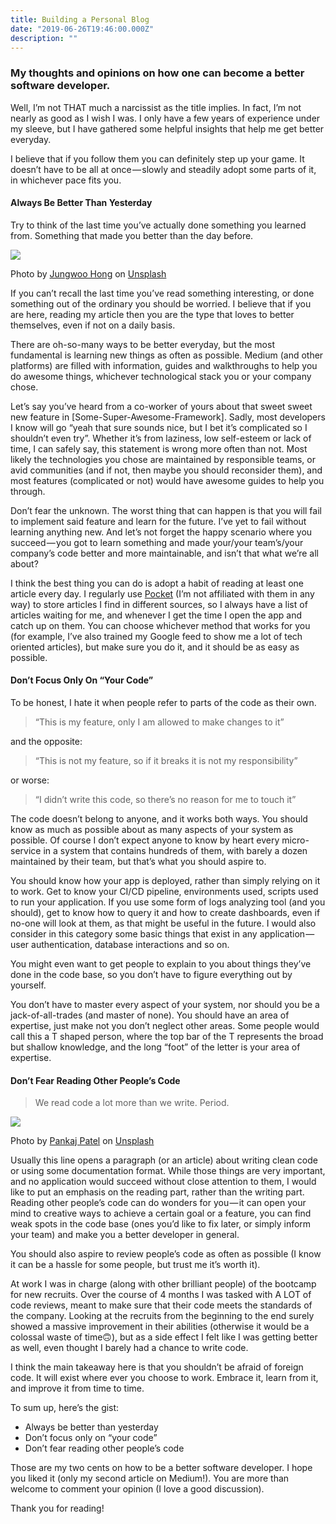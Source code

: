 ```yaml
---
title: Building a Personal Blog
date: "2019-06-26T19:46:00.000Z"
description: ""
---
```


### My thoughts and opinions on how one can become a better software developer.

Well, I’m not THAT much a narcissist as the title implies. In fact, I’m not nearly as good as I wish I was. I only have a few years of experience under my sleeve, but I have gathered some helpful insights that help me get better everyday.

I believe that if you follow them you can definitely step up your game. It doesn’t have to be all at once — slowly and steadily adopt some parts of it, in whichever pace fits you.

#### Always Be Better Than Yesterday

Try to think of the last time you’ve actually done something you learned from. Something that made you better than the day before.

![](https://cdn-images-1.medium.com/max/1024/0*2iYm5KRXw23XUUOJ)<figcaption>Photo by <a href="https://unsplash.com/@oowgnuj?utm_source=medium&amp;utm_medium=referral">Jungwoo Hong</a> on <a href="https://unsplash.com?utm_source=medium&amp;utm_medium=referral">Unsplash</a></figcaption>

If you can’t recall the last time you’ve read something interesting, or done something out of the ordinary you should be worried. I believe that if you are here, reading my article then you are the type that loves to better themselves, even if not on a daily basis.

There are oh-so-many ways to be better everyday, but the most fundamental is learning new things as often as possible. Medium (and other platforms) are filled with information, guides and walkthroughs to help you do awesome things, whichever technological stack you or your company chose.

Let’s say you’ve heard from a co-worker of yours about that sweet sweet new feature in [Some-Super-Awesome-Framework]. Sadly, most developers I know will go “yeah that sure sounds nice, but I bet it’s complicated so I shouldn’t even try”. Whether it’s from laziness, low self-esteem or lack of time, I can safely say, this statement is wrong more often than not. Most likely the technologies you chose are maintained by responsible teams, or avid communities (and if not, then maybe you should reconsider them), and most features (complicated or not) would have awesome guides to help you through.

Don’t fear the unknown. The worst thing that can happen is that you will fail to implement said feature and learn for the future. I’ve yet to fail without learning anything new. And let’s not forget the happy scenario where you succeed — you got to learn something and made your/your team’s/your company’s code better and more maintainable, and isn’t that what we’re all about?

I think the best thing you can do is adopt a habit of reading at least one article every day. I regularly use [Pocket](https://getpocket.com) (I’m not affiliated with them in any way) to store articles I find in different sources, so I always have a list of articles waiting for me, and whenever I get the time I open the app and catch up on them. You can choose whichever method that works for you (for example, I’ve also trained my Google feed to show me a lot of tech oriented articles), but make sure you do it, and it should be as easy as possible.

#### Don’t Focus Only On “Your Code”

To be honest, I hate it when people refer to parts of the code as their own.

> “This is my feature, only I am allowed to make changes to it”

and the opposite:

> “This is not my feature, so if it breaks it is not my responsibility”

or worse:

> “I didn’t write this code, so there’s no reason for me to touch it”

The code doesn’t belong to anyone, and it works both ways. You should know as much as possible about as many aspects of your system as possible. Of course I don’t expect anyone to know by heart every micro-service in a system that contains hundreds of them, with barely a dozen maintained by their team, but that’s what you should aspire to.

You should know how your app is deployed, rather than simply relying on it to work. Get to know your CI/CD pipeline, environments used, scripts used to run your application. If you use some form of logs analyzing tool (and you should), get to know how to query it and how to create dashboards, even if no-one will look at them, as that might be useful in the future. I would also consider in this category some basic things that exist in any application — user authentication, database interactions and so on.

You might even want to get people to explain to you about things they’ve done in the code base, so you don’t have to figure everything out by yourself.

You don’t have to master every aspect of your system, nor should you be a jack-of-all-trades (and master of none). You should have an area of expertise, just make not you don’t neglect other areas. Some people would call this a T shaped person, where the top bar of the T represents the broad but shallow knowledge, and the long “foot” of the letter is your area of expertise.

#### Don’t Fear Reading Other People’s Code

> We read code a lot more than we write. Period.

![](https://cdn-images-1.medium.com/max/1024/0*EliCF41W8Rh5a8fH)<figcaption>Photo by <a href="https://unsplash.com/@pankajpatel?utm_source=medium&amp;utm_medium=referral">Pankaj Patel</a> on <a href="https://unsplash.com?utm_source=medium&amp;utm_medium=referral">Unsplash</a></figcaption>

Usually this line opens a paragraph (or an article) about writing clean code or using some documentation format. While those things are very important, and no application would succeed without close attention to them, I would like to put an emphasis on the reading part, rather than the writing part. Reading other people’s code can do wonders for you — it can open your mind to creative ways to achieve a certain goal or a feature, you can find weak spots in the code base (ones you’d like to fix later, or simply inform your team) and make you a better developer in general.

You should also aspire to review people’s code as often as possible (I know it can be a hassle for some people, but trust me it’s worth it).

At work I was in charge (along with other brilliant people) of the bootcamp for new recruits. Over the course of 4 months I was tasked with A LOT of code reviews, meant to make sure that their code meets the standards of the company. Looking at the recruits from the beginning to the end surely showed a massive improvement in their abilities (otherwise it would be a colossal waste of time🙃), but as a side effect I felt like I was getting better as well, even thought I barely had a chance to write code.

I think the main takeaway here is that you shouldn’t be afraid of foreign code. It will exist where ever you choose to work. Embrace it, learn from it, and improve it from time to time.

To sum up, here’s the gist:

- Always be better than yesterday
- Don’t focus only on “your code”
- Don’t fear reading other people’s code

Those are my two cents on how to be a better software developer. I hope you liked it (only my second article on Medium!). You are more than welcome to comment your opinion (I love a good discussion).

Thank you for reading!
